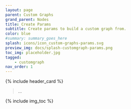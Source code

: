 ```yaml
---
layout: page
parent: Custom Graphs
grand_parent: Nodes
title: Create Params
subtitle: Create params to build a custom graph from.
color: blue
#summary: summary_goes_here
splash: icons/icon_custom-graphs-params.svg
preview_img: docs/splash-customgraph-params.png
toc_img: placeholder.jpg
tagged: 
    - customgraph
nav_order: 1
---
```


{% include header_card %}

> ...

{% include img_toc %}